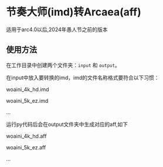 # 节奏大师(imd)转Arcaea(aff)

适用于arc4.0以后,2024年愚人节之前的版本

## 使用方法

在工作目录中创建两个文件夹：`input` 和 `output`。

在input中放入要转换的imd，imd的文件名称格式要符合以下习惯：

woaini_4k_hd.imd

woaini_5k_ez.imd

...

运行py代码后会在output文件夹中生成对应的aff,如下

woaini_4k_hd.aff

woaini_5k_ez.aff

...
